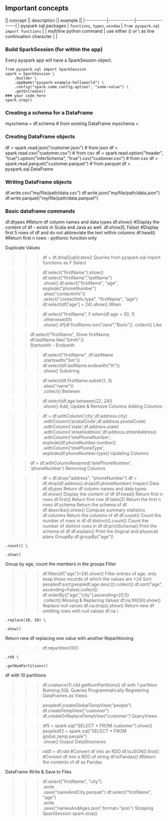 ## Important concepts

|| concept || description || example ||
|-----------|-------------|------------------|
| pyspark sql packages | `functions`, `types`, `window`   | `from pyspark.sql import functions` |
| multiline python command |  use either () or \ as line continuation character | |


### Build SparkSession (for within the app)


Every pyspark app will have a SparkSession object. 
```
from pyspark.sql import SparkSession
spark = SparkSession \     
	.builder \     
	.appName("pyspark-example-helloworld") \     
	.config("spark.some.config.option", "some-value") \     
	.getOrCreate()
### your code here
spark.stop()  
```

### Creating a schema for a DataFrame


myschema = df.schema      # from existing DataFrame
myschema = 

### Creating DataFrame objects

df = spark.read.json("customer.json")                 # from json 
df = spark.read.csv("customer.csv")                   # from csv
df = spark.read.option("header", "true").option("inferSchema", "true").csv("customer.csv")    # from csv
df = spark.read.parquet("customer.parquet")    # from parquet
df = pyspark.sql.DataFrame

### Writing DataFrame objects

df.write.csv("my/file/path/data.csv")
df.write.json("my/file/path/data.json")
df.write.parquet("my/file/path/data.parquet")

### Basic dataframe commands

df.dtypes                   #Return df column names and data types
df.show()                   #Display the content of df  - exists in Scala and Java as well. 
df.show(5, False)           #Display first 5 rows of df and do not abbreviate the text within columns
df.head()                   #Return first n rows - pythonic funciton only



Duplicate Values
>>> df = df.dropDuplicates()
Queries
>>> from pyspark.sql import functions as F
Select

>>> df.select("firstName").show()
>>> df.select("firstName","lastName") \
	.show()
>>> df.select("firstName",
		"age",
		explode("phoneNumber") \
	.alias("contactInfo")) \
	.select("contactInfo.type",
		"firstName",  "age") \
>>> df.select(df['age'] > 24).show()
When

>>> df.select("firstName",
		F.when(df.age > 30, 1) \
	.otherwise(0)) \
	.show()
>>> df[df.firstName.isin("Jane","Boris")]
	.collect()
Like

>> df.select("firstName",  Show firstName,
		df.lastName.like("Smith")) \
Startswith – Endswith

>>> df.select("firstName",
		df.lastName \
	.startswith("Sm")) \
>>> df.select(df.lastName.endswith("th"))\
	.show()
Substring

>>> df.select(df.firstName.substr(1, 3) \
	.alias("name")) \
	.collect()
Between

>>> df.select(df.age.between(22, 24)) \
	.show()
Add, Update & Remove Columns
Adding Columns

>>> df = df.withColumn('city',df.address.city) \
	.withColumn('postalCode',df.address.postalCode) \
	.withColumn('state',df.address.state) \
	.withColumn('streetAddress',df.address.streetAddress) \
	.withColumn('telePhoneNumber',
explode(df.phoneNumber.number)) \
	.withColumn('telePhoneType',
		explode(df.phoneNumber.type))
Updating Columns

>> df = df.withColumnRenamed('telePhoneNumber', 'phoneNumber')
Removing Columns

>>> df = df.drop("address", "phoneNumber")
>>> df = df.drop(df.address).drop(df.phoneNumber)
Inspect Data
>>> df.dtypes
Return df column names and data types
>>> df.show()
Display the content of df
>>> df.head()
Return first n rows
>>> df.first()
Return first row
>>> df.take(2)
Return the first n rows
>>> df.schema
Return the schema of df
>>> df.describe().show()
Compute summary statistics
>>> df.columns
Return the columns of df
>>> df.count()
Count the number of rows in df
>>> df.distinct().count()
Count the number of distinct rows in df
>>> df.printSchema()
Print the schema of df
>>> df.explain()
Print the (logical and physical) plans
GroupBy
>>> df.groupBy("age")\

	.count() \

	.show()
Group by age, count the members in the groups
Filter
>>> df.filter(df["age"]>24).show()
Filter entries of age, only keep those
records of which the values are >24
Sort
>>> peopledf.sort(peopledf.age.desc()).collect()
>>> df.sort("age", ascending=False).collect()
>>> df.orderBy(["age","city"],ascending=[0,1])\
	.collect()
Missing & Replacing Values
>>> df.na.fill(50).show()
Replace null values
>>> df.na.drop().show()
Return new df omitting rows with null values
>>> df.na \

	.replace(10, 20) \ 

	.show()
Return new df replacing one value with another
Repartitioning
>>> df.repartition(10)\

	.rdd \

	.getNumPartitions()
df with 10 partitions
>>> df.coalesce(1).rdd.getNumPartitions()
df with 1 partition
Running SQL Queries Programmatically
Registering DataFrames as Views

>>> peopledf.createGlobalTempView("people")
>>> df.createTempView("customer")
>>> df.createOrReplaceTempView("customer")
QueryViews

>>> df5 = spark.sql("SELECT * FROM customer").show()
>>> peopledf2 = spark.sql("SELECT * FROM global_temp.people")\
	.show()
Output
DataStructures

>>> rdd1 = df.rdd               #Convert df into an RDD
>>> df.toJSON().first()         #Convert df into a RDD of string
>>> df.toPandas()               #Return the contents of df as Pandas

DataFrame
Write & Save to Files

>>> df.select("firstName", "city")\
	.write \
	.save("nameAndCity.parquet")
>>> df.select("firstName", "age") \
	.write \
	.save("namesAndAges.json",format="json")
Stopping SparkSession
>>> spark.stop()
